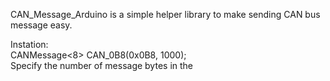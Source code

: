 CAN_Message_Arduino is a simple helper library to make sending CAN bus message easy.  
  
Instation:  
CANMessage<8> CAN_0B8(0x0B8, 1000);  
Specify the number of message bytes in the <template> for the constructor. Valid values are ints 0-8.  
First Argument is the CAN ID  
Second Argument is the sending interval in ms.  
  
Public Properties:  
CANID: the CAN ID  
messageLength: the length of the message, in bytes  
message: the message data, array of 8bit bytes  
sendingFrequency: the sending interval in ms  
lastSentTimestamp: the timestamp millis() when this message was last sent  
  
Public Methods:  
shouldSend(): compares the lastSentTimestamp to current millis(), returns true if greater than the sendingFrequency  
sendIfReady(): all in one method to send the message if ready sendingFrequency has elapsed since it was last sent.   Calling without arguments will log to serial port, or can accept an instance of mcp2515_can CAN interface to send on. Updates the lastSentTimestamp.  
sendMessage: sends the message, Calling without arguments will log to serial port, or can accept an instance of mcp2515_can CAN interface to send on. Updates the lastSentTimestamp.  
outputToSerial(int idFormat = HEX, int dataFormat = HEX): log the message to an open serial output. Formating of the ID and message data are customiseable. Calling this method does not update the lastSentTimestamp.  
updateTimestamp: updates the lastSentTimestamp to current value of millis().  


